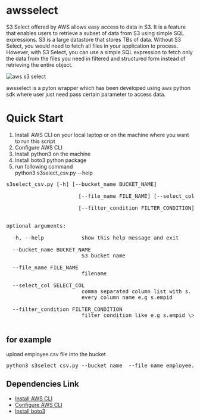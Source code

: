 # awsselect
S3 Select offered by AWS allows easy access to data in S3. It is a feature that enables users to retrieve a subset of data from S3 using simple SQL expressions. S3 is a large datastore that stores TBs of data. Without S3 Select, you would need to fetch all files in your application to process. However, with S3 Select, you can use a simple SQL expression to fetch only the data from the files you need in filtered and structured form instead of retrieving the entire object.

![aws s3 select](https://d2908q01vomqb2.cloudfront.net/da4b9237bacccdf19c0760cab7aec4a8359010b0/2017/11/28/s3_select.png)

awsselect is a pyton wrapper which has been developed using aws python sdk where user just need pass certain parameter to access data.

# Quick Start
1. Install AWS CLI on your local laptop or on the machine where you want to run this script
2. Configure AWS CLI 
3. Install python3 on the machine
4. Install boto3 python package
5. run following command<br/>
   python3 s3select_csv.py --help
<pre>
s3select_csv.py [-h] [--bucket_name BUCKET_NAME]<br/>
                       [--file_name FILE_NAME] [--select_col SELECT_COL]<br/>
                       [--filter_condition FILTER_CONDITION]<br/>

optional arguments:<br/>
  -h, --help            show this help message and exit<br/>
  --bucket_name BUCKET_NAME
                        S3 bucket name<br/>
  --file_name FILE_NAME
                        filename<br/>
  --select_col SELECT_COL
                        comma separated column list with s. as prefix with
                        every column name e.g s.empid<br/>
  --filter_condition FILTER_CONDITION
                        filter condition like e.g s.empid \> '2' 
                        </pre>
                        
  ## for example
  upload employee.csv file into the bucket <br/>
  <pre>python3 s3select_csv.py --bucket_name <bucketname> --file_name employee.csv --select_col s.empid,s.salary --filter_condition s.empid\>\'2\'</pre>
  
  ## Dependencies Link
  * [Install AWS CLI](https://docs.aws.amazon.com/cli/latest/userguide/install-cliv2.html)
  * [Configure AWS CLI](https://docs.aws.amazon.com/cli/latest/userguide/cli-configure-quickstart.html)
  * [Install boto3](https://pypi.org/project/boto3/)
  

